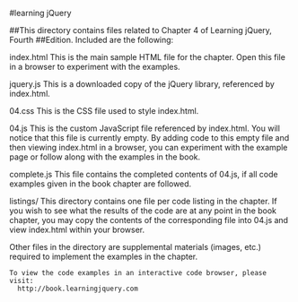 #learning jQuery


##This directory contains files related to Chapter 4 of Learning jQuery, Fourth
##Edition. Included are the following:

index.html
  This is the main sample HTML file for the chapter. Open this file in a
  browser to experiment with the examples.

jquery.js
  This is a downloaded copy of the jQuery library, referenced by index.html.

04.css
  This is the CSS file used to style index.html.

04.js
  This is the custom JavaScript file referenced by index.html. You will notice
  that this file is currently empty. By adding code to this empty file and
  then viewing index.html in a browser, you can experiment with the example
  page or follow along with the examples in the book.

complete.js
  This file contains the completed contents of 04.js, if all code examples
  given in the book chapter are followed.

listings/
  This directory contains one file per code listing in the chapter. If you
  wish to see what the results of the code are at any point in the book
  chapter, you may copy the contents of the corresponding file into 04.js and
  view index.html within your browser.

Other files in the directory are supplemental materials (images, etc.)
required to implement the examples in the chapter.


```
To view the code examples in an interactive code browser, please visit:
  http://book.learningjquery.com
```